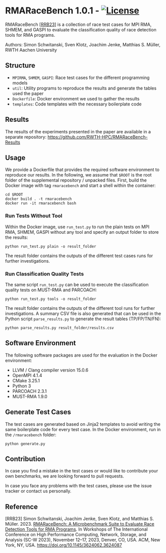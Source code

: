 # RMARaceBench 1.0.1 - [![License](https://img.shields.io/badge/License-BSD%203--Clause-blue.svg)](https://opensource.org/licenses/BSD-3-Clause)
RMARaceBench [[RRB23](#reference)] is a collection of race test cases for MPI RMA, SHMEM, and GASPI to evaluate the classification quality of race detection tools for RMA programs.

Authors: Simon Schwitanski, Sven Klotz, Joachim Jenke, Matthias S. Müller, RWTH Aachen University

## Structure
- `MPIRMA`, `SHMEM`, `GASPI`: Race test cases for the different programming models
- `util`: Utility programs to reproduce the results and generate the tables used the paper
- `Dockerfile`: Docker environment we used to gather the results
- `templates`: Code templates with the necessary boilerplate code

## Results
The results of the experiments presented in the paper are available in a separate repository: https://github.com/RWTH-HPC/RMARaceBench-Results

## Usage
We provide a Dockerfile that provides the required software environment
to reproduce our results. In the following, we assume that `$ROOT` is
the root folder of the supplemental repository / unpacked files. First,
build the Docker image with tag `rmaracebench` and start a shell within
the container:
```
cd $ROOT
docker build . -t rmaracebench
docker run -it rmaracebench bash
```

### Run Tests Without Tool
Within the Docker image, use `run_test.py` to run the plain tests on MPI
RMA, SHMEM, GASPI without any tool and specify an output folder to store
the results:
```
python run_test.py plain -o result_folder
```
The result folder contains the outputs of the different test cases runs for further investigations.

### Run Classification Quality Tests
The same script `run_test.py` can be used to execute the classification
quality tests on MUST-RMA and PARCOACH:

```
python run_test.py tools -o result_folder
```
The result folder contains the outputs of the different tool runs for further investigations. A summary CSV file is also generated that can be used in the
Python script `parse_results.py` to generate the result tables (TP/FP/TN/FN):

```
python parse_results.py result_folder/results.csv
```

## Software Environment
The following software packages are used for the evaluation in the Docker
environment:
-   LLVM / Clang compiler version 15.0.6
-   OpenMPI 4.1.4
-   CMake 3.25.1
-   Python 3
-   PARCOACH 2.3.1
-   MUST-RMA 1.9.0

## Generate Test Cases
The test cases are generated based on Jinja2 templates to avoid writing the same boilerplate code for every test case.
In the Docker environment, run in the `/rmaracebench` folder:

```
python generate.py
```

## Contribution
In case you find a mistake in the test cases or would like to contribute your own benchmarks, we are looking forward to pull requests.

In case you face any problems with the test cases, please use the issue tracker or contact us personally.


## <a name="reference"></a> Reference
[RRB23] Simon Schwitanski, Joachim Jenke, Sven Klotz, and Matthias S. Müller. 2023. [RMARaceBench: A Microbenchmark Suite to Evaluate Race Detection Tools for RMA Programs](https://doi.org/10.1145/3624062.3624087). In Workshops of The International Conference on High Performance Computing, Network, Storage, and Analysis (SC-W 2023), November 12–17, 2023, Denver, CO, USA. ACM, New York, NY, USA.
https://doi.org/10.1145/3624062.3624087